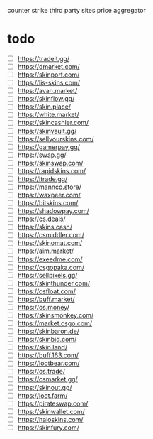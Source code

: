 counter strike third party sites price aggregator

# todo 
- [ ] https://tradeit.gg/
- [ ] https://dmarket.com/
- [ ] https://skinport.com/
- [ ] https://lis-skins.com/
- [ ] https://avan.market/
- [ ] https://skinflow.gg/
- [ ] https://skin.place/
- [ ] https://white.market/
- [ ] https://skincashier.com/
- [ ] https://skinvault.gg/
- [ ] https://sellyourskins.com/
- [ ] https://gamerpay.gg/
- [ ] https://swap.gg/
- [ ] https://skinswap.com/
- [ ] https://rapidskins.com/
- [ ] https://itrade.gg/
- [ ] https://mannco.store/
- [ ] https://waxpeer.com/
- [ ] https://bitskins.com/
- [ ] https://shadowpay.com/
- [ ] https://cs.deals/
- [ ] https://skins.cash/
- [ ] https://csmiddler.com/
- [ ] https://skinomat.com/
- [ ] https://aim.market/
- [ ] https://exeedme.com/
- [ ] https://csgopaka.com/
- [ ] https://sellpixels.gg/
- [ ] https://skinthunder.com/
- [ ] https://csfloat.com/
- [ ] https://buff.market/
- [ ] https://cs.money/
- [ ] https://skinsmonkey.com/
- [ ] https://market.csgo.com/
- [ ] https://skinbaron.de/
- [ ] https://skinbid.com/
- [ ] https://skin.land/
- [ ] https://buff.163.com/
- [ ] https://lootbear.com/
- [ ] https://cs.trade/
- [ ] https://csmarket.gg/
- [ ] https://skinout.gg/
- [ ] https://loot.farm/
- [ ] https://pirateswap.com/
- [ ] https://skinwallet.com/
- [ ] https://haloskins.com/
- [ ] https://skinfury.com/
